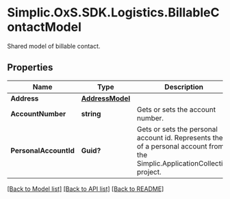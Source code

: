 # Simplic.OxS.SDK.Logistics.BillableContactModel
Shared model of billable contact.

## Properties

Name | Type | Description | Notes
------------ | ------------- | ------------- | -------------
**Address** | [**AddressModel**](AddressModel.md) |  | [optional] 
**AccountNumber** | **string** | Gets or sets the account number. | [optional] 
**PersonalAccountId** | **Guid?** | Gets or sets the personal account id.     Represents the id of a personal account from the Simplic.ApplicationCollection project.   | [optional] 

[[Back to Model list]](../README.md#documentation-for-models) [[Back to API list]](../README.md#documentation-for-api-endpoints) [[Back to README]](../README.md)

